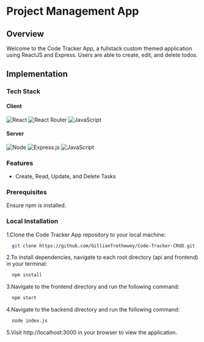 
# Project Management App

## Overview

Welcome to the Code Tracker App, a fullstack custom themed application using ReactJS and Express. Users are able to create, edit, and delete todos.

## Implementation

### Tech Stack

#### Client

![React](https://img.shields.io/badge/react-%2320232a.svg?style=for-the-badge&logo=react&logoColor=%2361DAFB)
![React Router](https://img.shields.io/badge/React_Router-CA4245?style=for-the-badge&logo=react-router&logoColor=white)
![JavaScript](https://img.shields.io/badge/javascript-%23323330.svg?style=for-the-badge&logo=javascript&logoColor=%23F7DF1E)

#### Server

![Node](https://img.shields.io/badge/node.js-339933?style=for-the-badge&logo=nodedotjs&logoColor=white)
![Express.js](https://img.shields.io/badge/express.js-%23404d59.svg?style=for-the-badge&logo=express&logoColor=%2361DAFB)
![JavaScript](https://img.shields.io/badge/javascript-%23323330.svg?style=for-the-badge&logo=javascript&logoColor=%23F7DF1E)


### Features

- Create, Read, Update, and Delete Tasks

### Prerequisites

Ensure npm is installed.

### Local Installation

1.Clone the Code Tracker App repository to your local machine:

```bash
  git clone https://github.com/GillianTrethewey/Code-Tracker-CRUD.git
```

2.To install dependencies, navigate to each root directory (api and frontend) in your terminal:

```bash
  npm install
```

3.Navigate to the frontend directory and run the following command:

```bash
  npm start
```

4.Navigate to the backend directory and run the following command:

```bash
  node index.js
```

5.Visit http://localhost:3000 in your browser to view the application.

